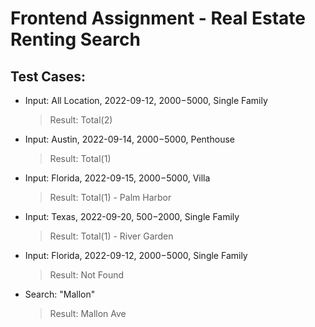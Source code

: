 # Frontend Assignment - Real Estate Renting Search

## Test Cases:

- Input: All Location, 2022-09-12, $2000-$5000, Single Family

  > Result: Total(2)

- Input: Austin, 2022-09-14, $2000-$5000, Penthouse

  > Result: Total(1)

- Input: Florida, 2022-09-15, $2000-$5000, Villa

  > Result: Total(1) - Palm Harbor

- Input: Texas, 2022-09-20, $500-$2000, Single Family

  > Result: Total(1) - River Garden

- Input: Florida, 2022-09-12, $2000-$5000, Single Family

  > Result: Not Found

- Search: "Mallon"
  > Result: Mallon Ave
